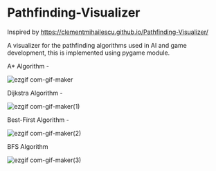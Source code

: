 # Pathfinding-Visualizer

Inspired by https://clementmihailescu.github.io/Pathfinding-Visualizer/

A visualizer for the pathfinding algorithms used in AI and game development, this is implemented using pygame module.


A* Algorithm - 

![ezgif com-gif-maker](https://user-images.githubusercontent.com/78816968/141451202-ad01272e-9c90-4acb-9742-10e462faaebd.gif)


Dijkstra Algorithm -

![ezgif com-gif-maker(1)](https://user-images.githubusercontent.com/78816968/141451351-68e8e2a0-cee4-4103-a912-b24691dad61a.gif)

Best-First Algorithm - 

![ezgif com-gif-maker(2)](https://user-images.githubusercontent.com/78816968/141451519-d8ea3ca4-e373-4fc0-93a0-3f7fa69799cc.gif)

BFS Algorithm

![ezgif com-gif-maker(3)](https://user-images.githubusercontent.com/78816968/141451597-b6084d63-f0cc-417d-acc7-0e6571b7cb78.gif)

